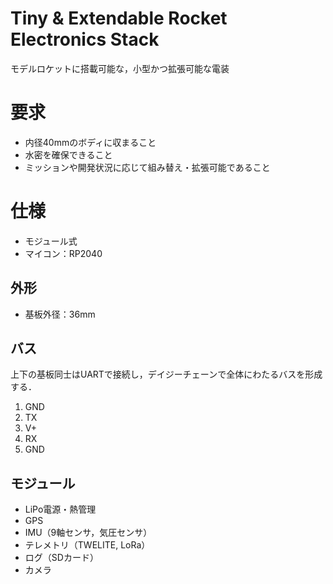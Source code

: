 # Tiny & Extendable Rocket Electronics Stack

モデルロケットに搭載可能な，小型かつ拡張可能な電装


# 要求

- 内径40mmのボディに収まること
- 水密を確保できること
- ミッションや開発状況に応じて組み替え・拡張可能であること


# 仕様

- モジュール式
- マイコン：RP2040

## 外形

- 基板外径：36mm


## バス

上下の基板同士はUARTで接続し，デイジーチェーンで全体にわたるバスを形成する．

1. GND
2. TX
3. V+
4. RX
5. GND

## モジュール

- LiPo電源・熱管理
- GPS
- IMU（9軸センサ，気圧センサ）
- テレメトリ（TWELITE, LoRa）
- ログ（SDカード）
- カメラ


